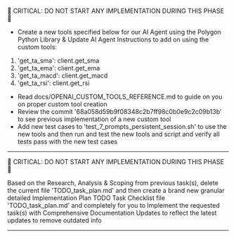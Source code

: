 <Research Topic Details> 🔴 CRITICAL: DO NOT START ANY IMPLEMENTATION DURING THIS PHASE 🔴

- Create a new tools specified below for our AI Agent using the Polygon Python Library &  Update AI Agent Instructions to add on using the custom tools:

1. 'get_ta_sma': client.get_sma
2. 'get_ta_ema': client.get_ema
3. 'get_ta_macd': client.get_macd
4. 'get_ta_rsi': client.get_rsi

- Read docs/OPENAI_CUSTOM_TOOLS_REFERENCE.md to guide on you on proper custom tool creation
- Review the commit '68a058d59b9f08348c2b7ff98c0b0e9c2c09b13b' to see previous implementation of a new custom tool
- Add new test cases to 'test_7_prompts_persistent_session.sh' to use the new tools and then run and test the new tools and script and verify all tests pass with the new test cases

---

<Planning Phase> 🔴 CRITICAL: DO NOT START ANY IMPLEMENTATION DURING THIS PHASE 🔴

Based on the Research, Analysis & Scoping from previous task(s), delete the current file 'TODO_task_plan.md' and then create a brand new granular detailed Implementation Plan TODO Task Checklist file 'TODO_task_plan.md' and completely for you to Implement the requested task(s) with Comprehensive Documentation Updates to reflect the latest updates to remove outdated info

---
